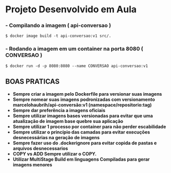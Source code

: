# Projeto Desenvolvido em Aula

### - Compilando a imagem ( api-conversao )
``$ docker image build -t api-conversao:v1 src/. ``

### - Rodando a imagem em um container na porta 8080 ( CONVERSAO )
``$ docker run -d -p 8080:8080 --name CONVERSAO api-conversao:v1``

## <b>BOAS PRATICAS

- Sempre criar a imagem pelo Dockerfile para versionar suas imagens
- Sempre nomear suas imagens podronizadas com versionamento marcelohaubrih/api-conversão:v1 (namespace/repositorio:tag)
- Sempre dar preferência a imagens oficiais
- Sempre utilizar imagens bases versionadas para evitar que uma atualização de imagem base quebre sua aplicação
- Sempre utilizar 1 processo por container para não perder escabilidade
- Sempre utilizar o princípio das camadas para evitar execuções desnecessárias na geração de imagens
- Sempre fazer uso do .dockerignore para evitar copida de pastas e arquivos desnecessarios
- COPY vs ADD Sempre utilizar o COPY.
- Utilizar MultiStage Build em linguagens Compiladas para gerar imagens menores

